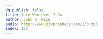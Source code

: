 ```yaml
---
dg-publish: false
title: Safe Wherever I Go
author: John R. Rice
audio: http://www.kjvprophecy.com/133.mp3
index: 133
---
```


